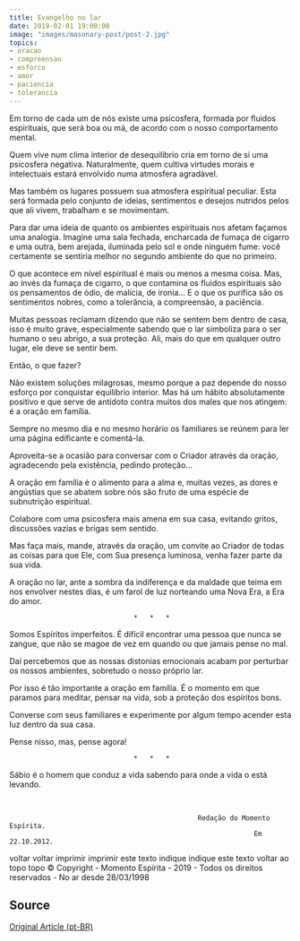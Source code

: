 ```yaml
---
title: Evangelho no lar
date: 2019-02-01 19:00:00
image: "images/masonary-post/post-2.jpg"
topics: 
- oracao
- compreensao
- esforco
- amor
- paciencia
- tolerancia
---
```


Em torno de cada um de nós existe uma psicosfera, formada por fluidos
espirituais, que será boa ou má, de acordo com o nosso comportamento mental.

Quem vive num clima interior de desequilíbrio cria em torno de si uma
psicosfera negativa. Naturalmente, quem cultiva virtudes morais e intelectuais
estará envolvido numa atmosfera agradável.

Mas também os lugares possuem sua atmosfera espiritual peculiar. Esta será
formada pelo conjunto de ideias, sentimentos e desejos nutridos pelos que ali
vivem, trabalham e se movimentam.

Para dar uma ideia de quanto os ambientes espirituais nos afetam façamos uma
analogia. Imagine uma sala fechada, encharcada de fumaça de cigarro e uma
outra, bem arejada, iluminada pelo sol e onde ninguém fume: você certamente se
sentiria melhor no segundo ambiente do que no primeiro.

O que acontece em nível espiritual é mais ou menos a mesma coisa. Mas, ao invés
da fumaça de cigarro, o que contamina os fluidos espirituais são os pensamentos
de ódio, de malícia, de ironia... E o que os purifica são os sentimentos
nobres, como a tolerância, a compreensão, a paciência.

Muitas pessoas reclamam dizendo que não se sentem bem dentro de casa, isso é
muito grave, especialmente sabendo que o lar simboliza para o ser humano o seu
abrigo, a sua proteção. Ali, mais do que em qualquer outro lugar, ele deve se
sentir bem.

Então, o que fazer?

Não existem soluções milagrosas, mesmo porque a paz depende do nosso esforço
por conquistar equilíbrio interior. Mas há um hábito absolutamente positivo e
que serve de antídoto contra muitos dos males que nos atingem: é a oração em
família.

Sempre no mesmo dia e no mesmo horário os familiares se reúnem para ler uma
página edificante e comentá-la.

Aproveita-se a ocasião para conversar com o Criador através da oração,
agradecendo pela existência, pedindo proteção...

A oração em família é o alimento para a alma e, muitas vezes, as dores e
angústias que se abatem sobre nós são fruto de uma espécie de subnutrição
espiritual.

Colabore com uma psicosfera mais amena em sua casa, evitando gritos, discussões
vazias e brigas sem sentido.

Mas faça mais, mande, através da oração, um convite ao Criador de todas as
coisas para que Ele, com Sua presença luminosa, venha fazer parte da sua vida.

A oração no lar, ante a sombra da indiferença e da maldade que teima em nos
envolver nestes dias, é um farol de luz norteando uma Nova Era, a Era do amor.

                                   *   *   *

Somos Espíritos imperfeitos. É difícil encontrar uma pessoa que nunca se
zangue, que não se magoe de vez em quando ou que jamais pense no mal.

Daí percebemos que as nossas distonias emocionais acabam por perturbar os
nossos ambientes, sobretudo o nosso próprio lar.

Por isso é tão importante a oração em família. É o momento em que paramos para
meditar, pensar na vida, sob a proteção dos espíritos bons.

Converse com seus familiares e experimente por algum tempo acender esta luz
dentro da sua casa.

Pense nisso, mas, pense agora!

                                   *   *   *

Sábio é o homem que conduz a vida sabendo para onde a vida o está levando.

 

                                                   Redação do Momento Espírita.
                                                                 Em 22.10.2012.

voltar voltar imprimir imprimir este texto indique indique este texto
voltar ao topo topo
© Copyright - Momento Espírita - 2019 - Todos os direitos reservados - No ar
desde 28/03/1998



## Source

[Original Article (pt-BR)](http://momento.com.br/pt/ler_texto.php?id=3626)
